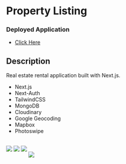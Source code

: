 # Property Listing

### Deployed Application
* [Click Here](https://property-listing-pink.vercel.app/)

## Description
Real estate rental application built with Next.js.

* Next.js
* Next-Auth
* TailwindCSS
* MongoDB
* Cloudinary
* Google Geocoding
* Mapbox
* Photoswipe
  
<br />
<img src='./public/images/screenshot/Screenshot 2024-08-29 at 12.53.46 PM.png' style='margin-bottom: 1rem'>
<img src='./public/images/screenshot/Screenshot 2024-08-29 at 12.59.46 PM.png' style='margin-bottom: 1rem'>
<img src='./public/images/screenshot/Screenshot 2024-08-29 at 1.46.51 PM.png' style='margin-bottom: 1rem'>
<img src='./public/images/screenshot/Screenshot 2024-08-29 at 12.52.51 PM.png'>